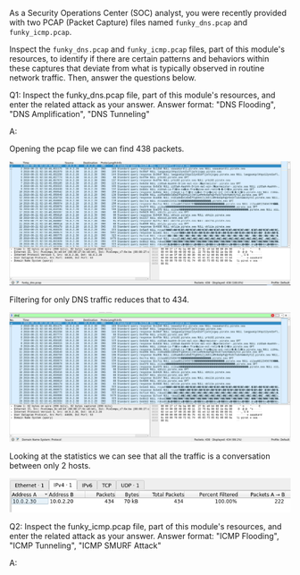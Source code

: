

As a Security Operations Center (SOC) analyst, you were recently provided with two PCAP (Packet Capture) files named `funky_dns.pcap` and `funky_icmp.pcap`.

Inspect the `funky_dns.pcap` and `funky_icmp.pcap` files, part of this module's resources, to identify if there are certain patterns and behaviors within these captures that deviate from what is typically observed in routine network traffic. Then, answer the questions below.


Q1: Inspect the funky_dns.pcap file, part of this module's resources, and enter the related attack as your answer. Answer format: "DNS Flooding", "DNS Amplification", "DNS Tunneling"

A:

Opening the pcap file we can find 438 packets.

![](../../Img/Pasted%20image%2020250611153310.png)

Filtering for only DNS traffic reduces that to 434.

![](../../Img/Pasted%20image%2020250611153352.png)

Looking at the statistics we can see that all the traffic is a conversation between only 2 hosts.

![](../../Img/Pasted%20image%2020250611153636.png)



Q2: Inspect the funky_icmp.pcap file, part of this module's resources, and enter the related attack as your answer. Answer format: "ICMP Flooding", "ICMP Tunneling", "ICMP SMURF Attack"

A: 

